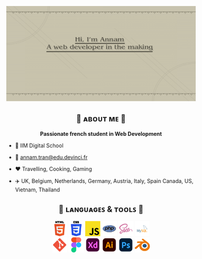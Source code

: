 ![Banner](./images/banner.png)

<div style="text-align: center;">

## :mushroom: ᴀʙᴏᴜᴛ ᴍᴇ :mushroom:

**Passionate french student in Web Development**

</div>

* :school: IIM Digital School

* :e-mail: annam.tran@edu.devinci.fr

* :heart: Travelling, Cooking, Gaming

* :airplane: UK, Belgium, Netherlands, Germany, Austria, Italy, Spain Canada, US, Vietnam, Thailand 

<div style="text-align: center;">

## :toolbox: ʟᴀɴɢᴜᴀɢᴇꜱ & ᴛᴏᴏʟꜱ :toolbox:

</div>

<div align="center"> 
    <img src="./icons/HTML.svg" alt="html5" width="40" height="40"/>
    <img src="./icons/CSS.svg" alt="css3" width="40" height="40"/>
    <img src="./icons/JS.svg" alt="javascript" width="40" height="40"/>
    <img src="./icons/PHP.svg" alt="php" width="40" height="40"/> 
    <img src="./icons/SASS.svg" alt="sass" width="40" height="40"/> 
    <img src="./icons/MYSQL.svg" alt="mysql" width="40" height="40"/>
</div>

<div align="center">
    <img src="./icons/GIT.svg" alt="git" width="40" height="40"/>
    <img src="./icons/FIGMA.svg" alt="figma" width="40" height="40"/>
    <img src="./icons/XD.svg" alt="xd" width="40" height="40"/>
    <img src="./icons/ILLUSTRATOR.svg" alt="illustrator" width="40" height="40"/>
    <img src="./icons/PHOTOSHOP.svg" alt="photoshop" width="40" height="40"/>
    <img src="./icons/BLENDER.svg" alt="blender" width="40" height="40"/>
</div> 

